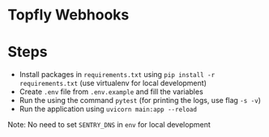 # Topfly Webhooks

# Steps

- Install packages in `requirements.txt` using `pip install -r requirements.txt` (use virtualenv for local development)
- Create `.env` file from `.env.example` and fill the variables
- Run the using the command `pytest` (for printing the logs, use flag `-s -v`)
- Run the application using `uvicorn main:app --reload`

Note: No need to set `SENTRY_DNS` in `env` for local development 
